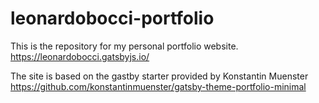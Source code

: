 # leonardobocci-portfolio

This is the repository for my personal portfolio website.
https://leonardobocci.gatsbyjs.io/

The site is based on the gastby starter provided by Konstantin Muenster
https://github.com/konstantinmuenster/gatsby-theme-portfolio-minimal
